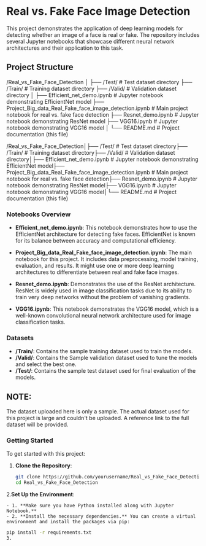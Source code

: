 # Real vs. Fake Face Image Detection

This project demonstrates the application of deep learning models for detecting whether an image of a face is real or fake. The repository includes several Jupyter notebooks that showcase different neural network architectures and their application to this task.

## Project Structure

/Real_vs_Fake_Face_Detection
│
├── /Test/                        # Test dataset directory
├── /Train/                       # Training dataset directory
├── /Valid/                       # Validation dataset directory
│
├── Efficient_net_demo.ipynb      # Jupyter notebook demonstrating EfficientNet model
├── Project_Big_data_Real_Fake_face_image_detection.ipynb  # Main project notebook for real vs. fake face detection
├── Resnet_demo.ipynb             # Jupyter notebook demonstrating ResNet model
├── VGG16.ipynb                   # Jupyter notebook demonstrating VGG16 model
│
└── README.md                     # Project documentation (this file)

/Real\_vs\_Fake\_Face\_Detection│├── /Test/ # Test dataset directory├── /Train/ # Training dataset directory├── /Valid/ # Validation dataset directory│├── Efficient\_net\_demo.ipynb # Jupyter notebook demonstrating EfficientNet model├── Project\_Big\_data\_Real\_Fake\_face\_image\_detection.ipynb # Main project notebook for real vs. fake face detection├── Resnet\_demo.ipynb # Jupyter notebook demonstrating ResNet model├── VGG16.ipynb # Jupyter notebook demonstrating VGG16 model│└── README.md # Project documentation (this file)

### Notebooks Overview

- **Efficient_net_demo.ipynb**: This notebook demonstrates how to use the EfficientNet architecture for detecting fake faces. EfficientNet is known for its balance between accuracy and computational efficiency.

- **Project_Big_data_Real_Fake_face_image_detection.ipynb**: The main notebook for this project. It includes data preprocessing, model training, evaluation, and results. It might use one or more deep learning architectures to differentiate between real and fake face images.

- **Resnet_demo.ipynb**: Demonstrates the use of the ResNet architecture. ResNet is widely used in image classification tasks due to its ability to train very deep networks without the problem of vanishing gradients.

- **VGG16.ipynb**: This notebook demonstrates the VGG16 model, which is a well-known convolutional neural network architecture used for image classification tasks.

### Datasets

- **/Train/**: Contains the  sample training dataset used to train the models.
- **/Valid/**: Contains the Sample validation dataset used to tune the models and select the best one.
- **/Test/**: Contains the sample test dataset used for final evaluation of the models.

## **NOTE:** 
The dataset uploaded here is only a sample. The actual dataset used for this project is large and couldn't be uploaded. A reference link to the full dataset will be provided.


### Getting Started

To get started with this project:

1. **Clone the Repository**:
   ```bash
   git clone https://github.com/yourusername/Real_vs_Fake_Face_Detection.git
   cd Real_vs_Fake_Face_Detection

2.**Set Up the Environment**:

    - 1. **Make sure you have Python installed along with Jupyter Notebook.**
    - 2. **Install the necessary dependencies.** You can create a virtual environment and install the packages via pip:
   ```bash
   pip install -r requirements.txt
3.

